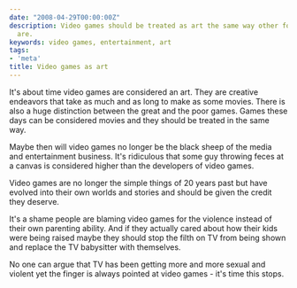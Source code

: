 ```yaml
---
date: "2008-04-29T00:00:00Z"
description: Video games should be treated as art the same way other forms of entertainment
  are.
keywords: video games, entertainment, art
tags:
- 'meta'
title: Video games as art
---
```

It's about time video games are considered an art. They are creative endeavors that take as much and as long to make as some movies. There is also a huge distinction between the great and the poor games. Games these days can be considered movies and they should be treated in the same way.

Maybe then will video games no longer be the black sheep of the media and entertainment business. It's ridiculous that some guy throwing feces at a canvas is considered higher than the developers of video games.

Video games are no longer the simple things of 20 years past but have evolved into their own worlds and stories and should be given the credit they deserve.

It's a shame people are blaming video games for the violence instead of their own parenting ability. And if they actually cared about how their kids were being raised maybe they should stop the filth on TV from being shown and replace the TV babysitter with themselves.

No one can argue that TV has been getting more and more sexual and violent yet the finger is always pointed at video games - it's time this stops.
